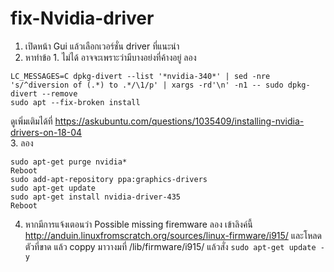 # fix-Nvidia-driver
1. เปิดหน้า Gui แล้วเลือกเวอร์ชั่น driver ที่แนะนำ
2. หาทำข้อ 1. ไม่ได้ อาจจะเพราะว่ามีบางอย่งที่ค้างอยู่ ลอง   
```
LC_MESSAGES=C dpkg-divert --list '*nvidia-340*' | sed -nre 's/^diversion of (.*) to .*/\1/p' | xargs -rd'\n' -n1 -- sudo dpkg-divert --remove
sudo apt --fix-broken install
```
ดูเพิ่มเติมได้ที่ https://askubuntu.com/questions/1035409/installing-nvidia-drivers-on-18-04   
3.  ลอง
```
sudo apt-get purge nvidia*
Reboot
sudo add-apt-repository ppa:graphics-drivers
sudo apt-get update
sudo apt-get install nvidia-driver-435
Reboot
```
4. หากมีการแจ้งเตอนว่า Possible missing firemware ลอง เข้าลิงค์นี้ http://anduin.linuxfromscratch.org/sources/linux-firmware/i915/ และโหลดตัวที่ขาด แล้ว coppy มาวางมที่ /lib/firmware/i915/
แล้วสั่ง `sudo apt-get update -y`
